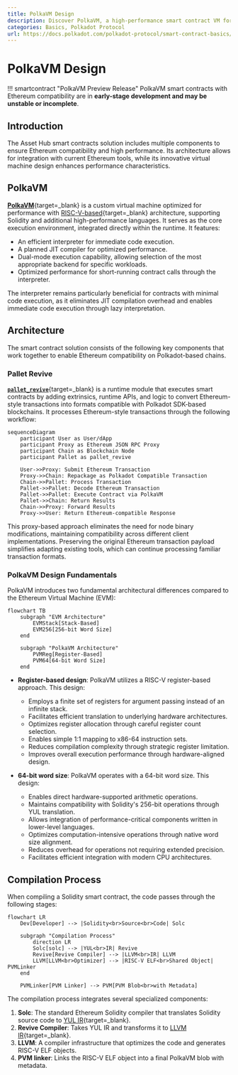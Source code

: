 ```yaml
---
title: PolkaVM Design
description: Discover PolkaVM, a high-performance smart contract VM for Polkadot, enabling Ethereum compatibility via pallet_revive, Solidity support & optimized execution.
categories: Basics, Polkadot Protocol
url: https://docs.polkadot.com/polkadot-protocol/smart-contract-basics/polkavm-design/
---
```


# PolkaVM Design

!!! smartcontract "PolkaVM Preview Release"
    PolkaVM smart contracts with Ethereum compatibility are in **early-stage development and may be unstable or incomplete**.
## Introduction

The Asset Hub smart contracts solution includes multiple components to ensure Ethereum compatibility and high performance. Its architecture allows for integration with current Ethereum tools, while its innovative virtual machine design enhances performance characteristics.

## PolkaVM

[**PolkaVM**](https://github.com/paritytech/polkavm){target=\_blank} is a custom virtual machine optimized for performance with [RISC-V-based](https://en.wikipedia.org/wiki/RISC-V){target=\_blank} architecture, supporting Solidity and additional high-performance languages. It serves as the core execution environment, integrated directly within the runtime. It features:

- An efficient interpreter for immediate code execution.
- A planned JIT compiler for optimized performance.
- Dual-mode execution capability, allowing selection of the most appropriate backend for specific workloads.
- Optimized performance for short-running contract calls through the interpreter.

The interpreter remains particularly beneficial for contracts with minimal code execution, as it eliminates JIT compilation overhead and enables immediate code execution through lazy interpretation.

## Architecture

The smart contract solution consists of the following key components that work together to enable Ethereum compatibility on Polkadot-based chains.

### Pallet Revive

[**`pallet_revive`**](https://paritytech.github.io/polkadot-sdk/master/pallet_revive/index.html){target=\_blank} is a runtime module that executes smart contracts by adding extrinsics, runtime APIs, and logic to convert Ethereum-style transactions into formats compatible with Polkadot SDK-based blockchains. It processes Ethereum-style transactions through the following workflow:

```mermaid
sequenceDiagram
    participant User as User/dApp
    participant Proxy as Ethereum JSON RPC Proxy
    participant Chain as Blockchain Node
    participant Pallet as pallet_revive
    
    User->>Proxy: Submit Ethereum Transaction
    Proxy->>Chain: Repackage as Polkadot Compatible Transaction
    Chain->>Pallet: Process Transaction
    Pallet->>Pallet: Decode Ethereum Transaction
    Pallet->>Pallet: Execute Contract via PolkaVM
    Pallet->>Chain: Return Results
    Chain->>Proxy: Forward Results
    Proxy->>User: Return Ethereum-compatible Response
```

This proxy-based approach eliminates the need for node binary modifications, maintaining compatibility across different client implementations. Preserving the original Ethereum transaction payload simplifies adapting existing tools, which can continue processing familiar transaction formats.

### PolkaVM Design Fundamentals

PolkaVM introduces two fundamental architectural differences compared to the Ethereum Virtual Machine (EVM):

```mermaid
flowchart TB
    subgraph "EVM Architecture"
        EVMStack[Stack-Based]
        EVM256[256-bit Word Size]
    end
    
    subgraph "PolkaVM Architecture"
        PVMReg[Register-Based]
        PVM64[64-bit Word Size]
    end
```

- **Register-based design**: PolkaVM utilizes a RISC-V register-based approach. This design:

    - Employs a finite set of registers for argument passing instead of an infinite stack.
    - Facilitates efficient translation to underlying hardware architectures.
    - Optimizes register allocation through careful register count selection.
    - Enables simple 1:1 mapping to x86-64 instruction sets.
    - Reduces compilation complexity through strategic register limitation.
    - Improves overall execution performance through hardware-aligned design.

- **64-bit word size**: PolkaVM operates with a 64-bit word size. This design:

    - Enables direct hardware-supported arithmetic operations.
    - Maintains compatibility with Solidity's 256-bit operations through YUL translation.
    - Allows integration of performance-critical components written in lower-level languages.
    - Optimizes computation-intensive operations through native word size alignment.
    - Reduces overhead for operations not requiring extended precision.
    - Facilitates efficient integration with modern CPU architectures.

## Compilation Process

When compiling a Solidity smart contract, the code passes through the following stages:

```mermaid
flowchart LR
    Dev[Developer] --> |Solidity<br>Source<br>Code| Solc
    
    subgraph "Compilation Process"
        direction LR
        Solc[solc] --> |YUL<br>IR| Revive
        Revive[Revive Compiler] --> |LLVM<br>IR| LLVM
        LLVM[LLVM<br>Optimizer] --> |RISC-V ELF<br>Shared Object| PVMLinker
    end
    
    PVMLinker[PVM Linker] --> PVM[PVM Blob<br>with Metadata]
```

The compilation process integrates several specialized components:

1. **Solc**: The standard Ethereum Solidity compiler that translates Solidity source code to [YUL IR](https://docs.soliditylang.org/en/latest/yul.html){target=\_blank}.
2. **Revive Compiler**: Takes YUL IR and transforms it to [LLVM IR](https://llvm.org/){target=\_blank}.
3. **LLVM**: A compiler infrastructure that optimizes the code and generates RISC-V ELF objects.
4. **PVM linker**: Links the RISC-V ELF object into a final PolkaVM blob with metadata.
